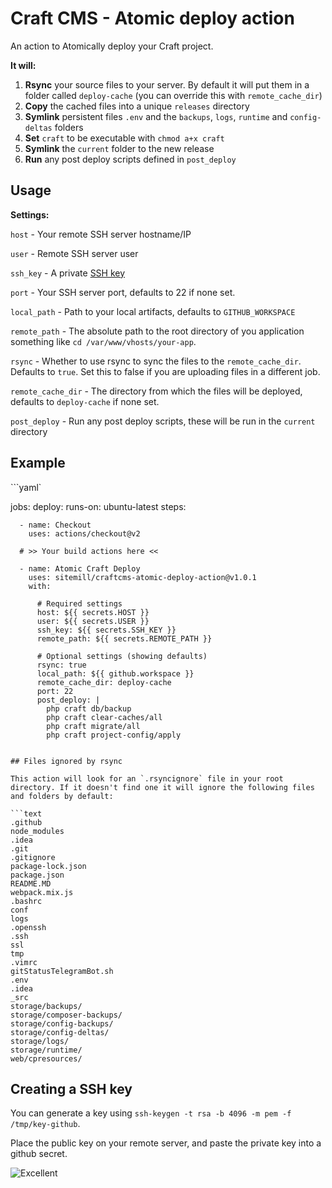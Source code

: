 # Craft CMS - Atomic deploy action

An action to Atomically deploy your Craft project.

**It will:**

1. **Rsync** your source files to your server. By default it will put them in a folder called `deploy-cache` (you can override this with `remote_cache_dir`)
1. **Copy** the cached files into a unique `releases` directory
2. **Symlink** persistent files `.env` and the `backups`, `logs`, `runtime` and `config-deltas` folders
3. **Set** `craft` to be executable with `chmod a+x craft`
4. **Symlink** the `current` folder to the new release
5. **Run** any post deploy scripts defined in `post_deploy`

## Usage

__Settings:__

`host` - Your remote SSH server hostname/IP

`user` - Remote SSH server user

`ssh_key` - A private [SSH key](#creating-a-ssh-key)

`port` - Your SSH server port, defaults to 22 if none set.

`local_path` - Path to your local artifacts, defaults to `GITHUB_WORKSPACE`

`remote_path` - The absolute path to the root directory of you application something like `cd /var/www/vhosts/your-app`.

`rsync` - Whether to use rsync to sync the files to the `remote_cache_dir`. Defaults to `true`. Set this to false if you are uploading files in a different job.

`remote_cache_dir` - The directory from which the files will be deployed, defaults to `deploy-cache` if none set.

`post_deploy` - Run any post deploy scripts, these will be run in the `current` directory


## Example

```yaml`

jobs:
  deploy:
    runs-on: ubuntu-latest
    steps:

      - name: Checkout
        uses: actions/checkout@v2
        
      # >> Your build actions here <<

      - name: Atomic Craft Deploy
        uses: sitemill/craftcms-atomic-deploy-action@v1.0.1
        with:
          
          # Required settings
          host: ${{ secrets.HOST }}
          user: ${{ secrets.USER }}
          ssh_key: ${{ secrets.SSH_KEY }}
          remote_path: ${{ secrets.REMOTE_PATH }}
          
          # Optional settings (showing defaults)
          rsync: true
          local_path: ${{ github.workspace }}
          remote_cache_dir: deploy-cache
          port: 22
          post_deploy: |
            php craft db/backup
            php craft clear-caches/all
            php craft migrate/all
            php craft project-config/apply
```

## Files ignored by rsync

This action will look for an `.rsyncignore` file in your root directory. If it doesn't find one it will ignore the following files and folders by default:

```text
.github
node_modules
.idea
.git
.gitignore
package-lock.json
package.json
README.MD
webpack.mix.js
.bashrc
conf
logs
.openssh
.ssh
ssl
tmp
.vimrc
gitStatusTelegramBot.sh
.env
.idea
_src
storage/backups/
storage/composer-backups/
storage/config-backups/
storage/config-deltas/
storage/logs/
storage/runtime/
web/cpresources/
```

## Creating a SSH key
You can generate a key using `ssh-keygen -t rsa -b 4096 -m pem -f /tmp/key-github`. 

Place the public key on your remote server, and paste the private key into a github secret.

![Excellent](https://media.giphy.com/media/l0HlvcRyVJeO8Gmju/source.gif)